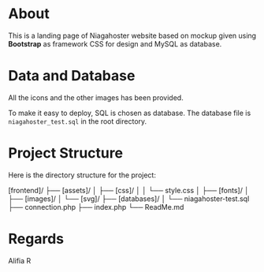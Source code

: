 # About

This is a landing page of Niagahoster website based on mockup given using **Bootstrap** as framework CSS for design and MySQL as database.


# Data and Database 

All the icons and the other images has been provided.

To make it easy to deploy, SQL is chosen as database. The database file is `niagahoster_test.sql` in the root directory.


# Project Structure

Here is the directory structure for the project:

[frontend]/
├── [assets]/
│   ├── [css]/
│   │   └── style.css
│   ├── [fonts]/
│   ├── [images]/
│   └── [svg]/
├── [databases]/
│   └── niagahoster-test.sql
├── connection.php
├── index.php
└── ReadMe.md


# Regards

Alifia R